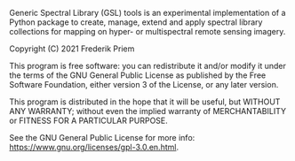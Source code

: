 Generic Spectral Library (GSL) tools is an experimental implementation of a Python package to create, manage, extend and apply spectral library collections for mapping on hyper- or multispectral remote sensing imagery.

Copyright (C) 2021 Frederik Priem

This program is free software: you can redistribute it and/or modify
it under the terms of the GNU General Public License as published by
the Free Software Foundation, either version 3 of the License, or
any later version.

This program is distributed in the hope that it will be useful,
but WITHOUT ANY WARRANTY; without even the implied warranty of
MERCHANTABILITY or FITNESS FOR A PARTICULAR PURPOSE.

See the GNU General Public License for more info: <https://www.gnu.org/licenses/gpl-3.0.en.html>.
